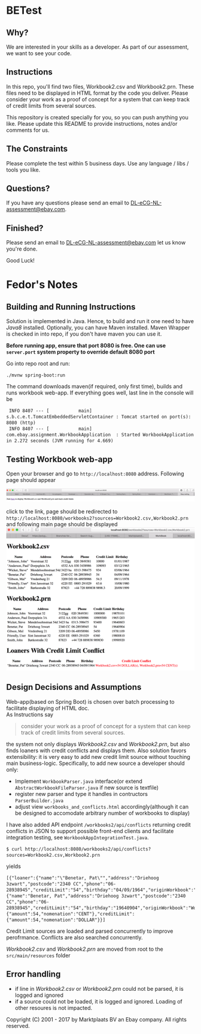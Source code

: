 # BETest

## Why?

We are interested in your skills as a developer. As part of our assessment, we want to see your code.

## Instructions

In this repo, you'll find two files, Workbook2.csv and Workbook2.prn. These files need to be displayed in HTML format by the code you deliver. Please consider your work as a proof of concept for a system that can keep track of credit limits from several sources.

This repository is created specially for you, so you can push anything you like. Please update this README to provide instructions, notes and/or comments for us.

## The Constraints

Please complete the test within 5 business days. Use any language / libs / tools you like.

## Questions?

If you have any questions please send an email to DL-eCG-NL-assessment@ebay.com.

## Finished?

Please send an email to DL-eCG-NL-assessment@ebay.com let us know you're done.

Good Luck!

# Fedor's Notes
## Building and Running Instructions

Solution is implemented in Java. Hence, to build and run it one need to have *Java8* installed. Optionally, you can have Maven installed. Maven Wrapper is checked in into repo, if you don't have maven you can use it.

**Before running app, ensure that port 8080 is free. One can use `server.port` system property to override default 8080 port**

Go into repo root and run:

```
./mvnw spring-boot:run
```

The command downloads maven(if required, only first time), builds and runs workbook web-app. If everything goes well, last line in the console will be

```
 INFO 8407 --- [           main] s.b.c.e.t.TomcatEmbeddedServletContainer : Tomcat started on port(s): 8080 (http)
 INFO 8407 --- [           main] com.ebay.assignment.WorkbookApplication  : Started WorkbookApplication in 2.272 seconds (JVM running for 4.669)
```

## Testing Workbook web-app
Open your browser and go to ```http://localhost:8080``` address. Following page should appear

![Welcome Page](welcome_page.png "Welcome Page")

click to the link, page should be redirected to ```http://localhost:8080/workbooks2?sources=Workbook2.csv,Workbook2.prn``` and following main page should be displayed
![Main program ouput](main_output.png "Program Ouput")

## Design Decisions and Assumptions
Web-app(based on Spring Boot) is chosen over batch processing to facilitate displaying of HTML doc.  
As Instructions say
> consider your work as a proof of concept for a system that can keep track of credit limits from several sources.

the system not only displays *Workbook2.csv* and *Workbook2.prn*, but also finds loaners with credit conflicts and displays them. Also solution favors extensibility: it is very easy to add new credit limit source without touching main business-logic. Specifically, to add new source a developer should only:

* Implement `WorkbookParser.java` interface(or extend `AbstractWorkbookFileParser.java` if new source is textfile)  
* register new parser and type it handles in contructors `ParserBuilder.java`  
* adjust view `workbooks_and_conflicts.html` accordingly(although it can be designed to accomodate arbitrary number of workbooks to display)

I have also added API endpoint `/workbooks2/api/conflicts` returning credit conflicts in JSON to support possible front-end clients and facilitate integration testing, see `WorkbookAppIntegrationTest.java`.  
```
$ curl http://localhost:8080/workbooks2/api/conflicts?sources=Workbook2.csv,Workbook2.prn
```
yields
```
[{"loaner":{"name":"\"Benetar, Pat\"","address":"Driehoog 3zwart","postcode":"2340 CC","phone":"06-28938945","creditLimit":"54","birthday":"04/09/1964","originWorkbook":"Workbook2.csv"},"loanerWithCreditConflict":{"name":"Benetar, Pat","address":"Driehoog 3zwart","postcode":"2340 CC","phone":"06-28938945","creditLimit":"54","birthday":"19640904","originWorkbook":"Workbook2.prn"},"conflictingWorkbookOrigin":"Workbook2.prn","workbookOrigin":"Workbook2.csv","conflictingCreditLimit":{"amount":54,"nomenation":"CENT"},"creditLimit":{"amount":54,"nomenation":"DOLLAR"}}]
```

Credit Limit sources are loaded and parsed concurrently to improve perofrmance. Conflicts are also searched concurrently.

*Workbook2.csv* and *Workbook2.prn* are moved from root to the `src/main/resources` folder
## Error handling
* if line in *Workbook2.csv* or *Workbook2.prn* could not be parsed, it is logged and ignored
* if a source could not be loaded, it is logged and ignored. Loading of other resoures is not impacted.

Copyright (C) 2001 - 2017 by Marktplaats BV an Ebay company. All rights reserved.
